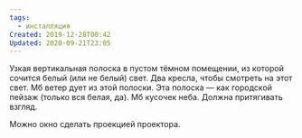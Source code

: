 ```yaml
---
tags:
  - инсталляция
Created: 2019-12-28T00:42
Updated: 2020-09-21T23:05
---
```

Узкая вертикальная полоска в пустом тёмном помещении, из которой сочится белый (или не белый) свет. Два кресла, чтобы смотреть на этот свет. Мб ветер дует из этой полоски. Эта полоска — как городской пейзаж (только вся белая, да). Мб кусочек неба. Должна притягивать взгляд.

Можно окно сделать проекцией проектора.